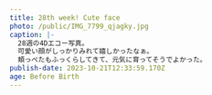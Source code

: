 ```yaml
---
title: 28th week! Cute face
photo: /public/IMG_7799_qjagky.jpg
caption: |-
  28週の4Dエコー写真。
  可愛い顔がしっかりみれて嬉しかったなぁ。
  頬っぺたもふっくらしてきて、元気に育ってそうでよかった。
publish-date: 2023-10-21T12:33:59.170Z
age: Before Birth
---
```

